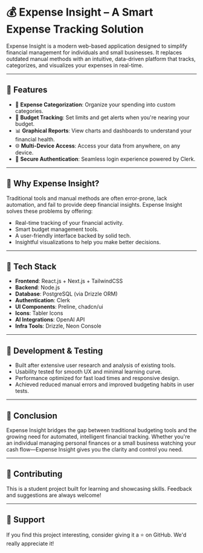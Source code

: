 # 💰 Expense Insight – A Smart Expense Tracking Solution

Expense Insight is a modern web-based application designed to simplify financial management for individuals and small businesses. It replaces outdated manual methods with an intuitive, data-driven platform that tracks, categorizes, and visualizes your expenses in real-time.

---

## 🚀 Features

- 🔖 **Expense Categorization**: Organize your spending into custom categories.
- 💸 **Budget Tracking**: Set limits and get alerts when you're nearing your budget.
- 📊 **Graphical Reports**: View charts and dashboards to understand your financial health.
- 🌐 **Multi-Device Access**: Access your data from anywhere, on any device.
- 🔐 **Secure Authentication**: Seamless login experience powered by Clerk.

---

## 🧠 Why Expense Insight?

Traditional tools and manual methods are often error-prone, lack automation, and fail to provide deep financial insights. Expense Insight solves these problems by offering:

- Real-time tracking of your financial activity.
- Smart budget management tools.
- A user-friendly interface backed by solid tech.
- Insightful visualizations to help you make better decisions.

---

## 🧰 Tech Stack

- **Frontend**: React.js + Next.js + TailwindCSS  
- **Backend**: Node.js  
- **Database**: PostgreSQL (via Drizzle ORM)  
- **Authentication**: Clerk  
- **UI Components**: Preline, chadcn/ui  
- **Icons**: Tabler Icons  
- **AI Integrations**: OpenAI API  
- **Infra Tools**: Drizzle, Neon Console  

---

## 🧪 Development & Testing

- Built after extensive user research and analysis of existing tools.
- Usability tested for smooth UX and minimal learning curve.
- Performance optimized for fast load times and responsive design.
- Achieved reduced manual errors and improved budgeting habits in user tests.

---

## 📌 Conclusion

Expense Insight bridges the gap between traditional budgeting tools and the growing need for automated, intelligent financial tracking. Whether you're an individual managing personal finances or a small business watching your cash flow—Expense Insight gives you the clarity and control you need.

---

## 🤝 Contributing

This is a student project built for learning and showcasing skills. Feedback and suggestions are always welcome!

---

## 🙌 Support

If you find this project interesting, consider giving it a ⭐ on GitHub. We'd really appreciate it!
